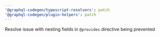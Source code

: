 ```yaml
---
'@graphql-codegen/typescript-resolvers': patch
'@graphql-codegen/plugin-helpers': patch
---
```


Resolve issue with nesting fields in `@provides` directive being prevented
